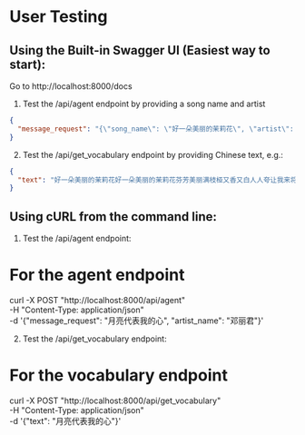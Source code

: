 # User Testing

## Using the Built-in Swagger UI (Easiest way to start):

Go to http://localhost:8000/docs

1. Test the /api/agent endpoint by providing a song name and artist
```json
{
  "message_request": "{\"song_name\": \"好一朵美丽的茉莉花\", \"artist\": \"茉莉花\"}"
}
```

2. Test the /api/get_vocabulary endpoint by providing Chinese text, e.g.:

```json
{
  "text": "好一朵美丽的茉莉花好一朵美丽的茉莉花芬芳美丽满枝桠又香又白人人夸让我来将你摘下送给别人家茉莉花呀茉莉花"
}
```

## Using cURL from the command line:

1. Test the /api/agent endpoint:

# For the agent endpoint
curl -X POST "http://localhost:8000/api/agent" \
     -H "Content-Type: application/json" \
     -d '{"message_request": "月亮代表我的心", "artist_name": "邓丽君"}'

2. Test the /api/get_vocabulary endpoint:

# For the vocabulary endpoint
curl -X POST "http://localhost:8000/api/get_vocabulary" \
     -H "Content-Type: application/json" \
     -d '{"text": "月亮代表我的心"}'
